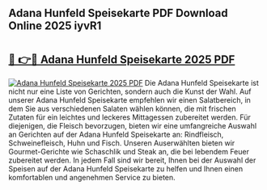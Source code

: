 ## Adana Hunfeld Speisekarte PDF Download Online 2025 iyvR1

# <h2><a href="http://gc8nimk.nevu.top/?p=Adana+Hunfeld+Speisekarte">🔗 👉🔴 Adana Hunfeld Speisekarte 2025 PDF</a></h2>

[![Adana Hunfeld Speisekarte 2025 PDF](https://i.imgur.com/dBaPXMq.png)](http://gc8nimk.nevu.top/?p=Adana+Hunfeld+Speisekarte)
Die Adana Hunfeld Speisekarte ist nicht nur eine Liste von Gerichten, sondern auch die Kunst der Wahl. Auf unserer Adana Hunfeld Speisekarte empfehlen wir einen Salatbereich, in dem Sie aus verschiedenen Salaten wählen können, die mit frischen Zutaten für ein leichtes und leckeres Mittagessen zubereitet werden. Für diejenigen, die Fleisch bevorzugen, bieten wir eine umfangreiche Auswahl an Gerichten auf der Adana Hunfeld Speisekarte an: Rindfleisch, Schweinefleisch, Huhn und Fisch. Unseren Auserwählten bieten wir Gourmet-Gerichte wie Schaschlik und Steak an, die bei lebendem Feuer zubereitet werden. In jedem Fall sind wir bereit, Ihnen bei der Auswahl der Speisen auf der Adana Hunfeld Speisekarte zu helfen und Ihnen einen komfortablen und angenehmen Service zu bieten.
